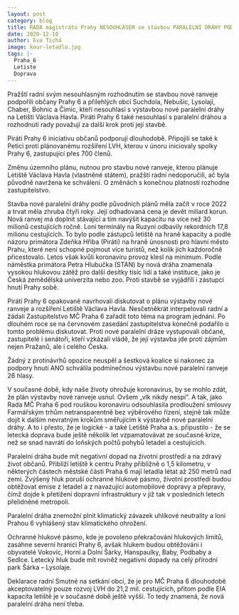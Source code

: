 ```yaml
---
layout: post
category: blog
title: RADA magistrátu Prahy NESOUHLASEM se stavbou PARALELNÍ DRÁHY PODPOŘILA OBČANY Prahy 6
date: 2020-12-10
author: Eva Tichá
image: kour-letadlo.jpg
tags: |-
  Praha_6
  Letiste
  Doprava
---
```


Pražští radní svým nesouhlasným rozhodnutím se stavbou nové ranveje podpořili občany Prahy 6 a přilehlých obcí Suchdola, Nebušic, Lysolají, Chaber, Bohnic a Čimic, kteří nesouhlasí s výstavbou nové paralelní dráhy na Letišti Václava Havla. Piráti Prahy 6 také nesouhlasí s paralelní dráhou a rozhodnutí rady považují za další krok proti její stavbě.  

Piráti Prahy 6 iniciativu občanů podporují dlouhodobě. Připojili se také k Petici proti plánovanému rozšíření LVH, kterou v únoru iniciovaly spolky Prahy 6, zastupující přes 700 členů.  

Změnu územního plánu, nutnou pro stavbu nové ranveje, kterou plánuje Letiště Václava Havla (vlastněné státem), pražští radní nedoporučili, ač byla původně navržena ke schválení. O změnách s konečnou platností rozhodne zastupitelstvo. 

Stavba nové paralelní dráhy podle původních plánů měla začít v roce 2022 a trvat měla zhruba čtyři roky. Její odhadovaná cena je devět miliard korun. Nová ranvej má doplnit stávající a tím navýšit kapacitu na více než 30 milionů cestujících ročně. Loni terminály na Ruzyni odbavily rekordních 17,8 milionu cestujících. To bylo podle zástupců letiště na hraně kapacity a podle názoru primátora Zdeňka Hřiba (Piráti) na hraně únosnosti pro hlavní město Prahu, které není schopné pojmout více turistů, než kolik jich každoročně přicestovalo. Letos však kvůli koronaviru provoz klesl na minimum. Podle náměstka primátora Petra Hlubučka (STAN) by nová dráha znamenala vysokou hlukovou zátěž pro další desítky tisíc lidí a také instituce, jako je Česká zemědělská univerzita nebo zoo. Proti stavbě se vyjádřili i zástupci hnutí Prahy sobě. 

Piráti Prahy 6 opakovaně navrhovali diskutovat o plánu výstavby nové ranveje a rozšíření Letiště Václava Havla. Nesčetněkrát interpelovali radní a žádali Zastupitelstvo MČ Praha 6 zařadit toto téma na program jednání. Po dlouhém roce se na červnovém zasedání zastupitelstva konečně podařilo o tomto problému diskutovat. Proti nové paralelní dráze vystupovali občané, zastupitelé i senátoři, kteří vzkázali vládě, že její výstavba jde proti zájmům nejen Pražanů, ale i celého Česka. 

Žádný z protinávrhů opozice neuspěl a šestková koalice si nakonec za podpory hnutí ANO schválila podmínečnou výstavbu nové paralelní ranveje 26 hlasy. 

V současné době, kdy naše životy ohrožuje koronavirus, by se mohlo zdát, že plán výstavby nové ranveje usnul. Ovšem „vlk nikdy nespí“. A tak, jako Rada MČ Praha 6 pod rouškou koronaviru odsouhlasila prodloužení smlouvy Farmářským trhům netransparentně bez výběrového řízení, stejně tak může dojít k dalším nevratným krokům směřujícím k výstavbě nové paralelní dráhy. A to i přesto, že je logické - a také Letiště Praha a.s. připustilo - že se letecká doprava bude ještě několik let vzpamatovávat ze současné krize, než se snad navrátí do loňských počtů pohybů letadel a cestujících.  

Paralelní dráha bude mít negativní dopad na životní prostředí a na zdravý život občanů.  Přiblíží letiště k centru Prahy přibližně o 1,5 kilometru, v některých částech městské části Praha 6 mají letadla létat až 250 metrů nad zemí. Zvýšený hluk poruší ochranné hlukové pásmo, životní prostředí budou obtěžovat emise z letadel a z navazující automobilové dopravy a přepravy, čímž dojde k přetížení dopravní infrastruktury v již tak v posledních letech přelidněné metropoli. 

Paralelní dráha znemožní plnit klimatický závazek uhlíkové neutrality a loni Prahou 6 vyhlášený stav klimatického ohrožení. 

Ochranné hlukové pásmo, kde je povoleno překračování hlukových limitů, zasáhne severní hranici Prahy 6, avšak hlukem budou obtěžováni i obyvatelé Vokovic, Horní a Dolní Šárky, Hanspaulky, Baby, Podbaby a Sedlce. Letecký hluk bude mít rovněž negativní dopady na celý přírodní park Šárka – Lysolaje. 

Deklarace radní Smutné na setkání obcí, že je pro MČ Praha 6 dlouhodobě akceptovatelný pouze rozvoj LVH do 21,2 mil. cestujících, přitom podle EIA kapacita letiště je v současné době ještě vyšší. To tedy znamená, že nová paralelní dráha není třeba. 
